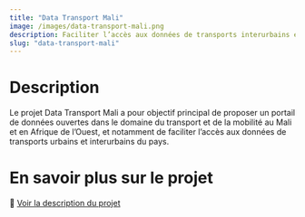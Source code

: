 ```yaml
---
title: "Data Transport Mali"
image: /images/data-transport-mali.png
description: Faciliter l’accès aux données de transports interurbains en Afrique de l'Ouest
slug: "data-transport-mali"
---
```


# Description

Le projet Data Transport Mali a pour objectif principal de proposer un portail de données ouvertes dans le domaine du transport et de la mobilité au Mali et en Afrique de l’Ouest, et notamment de faciliter l’accès aux données de transports urbains et interurbains du pays.

# En savoir plus sur le projet

🔎 [Voir la description du projet](https://forum.ogptoolbox.org/t/presentation-du-projet-data-transport-mali/590)
